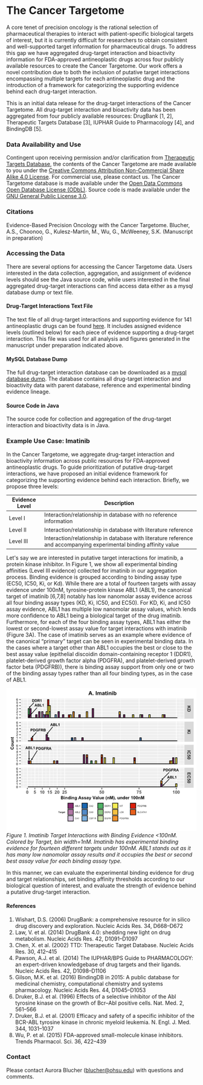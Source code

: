# The Cancer Targetome
A core tenet of precision oncology is the rational selection of pharmaceutical therapies 
to interact with patient-specific biological targets of interest, but it is currently 
difficult for researchers to obtain consistent and well-supported target information for 
pharmaceutical drugs. To address this gap we have aggregated drug-target interaction and 
bioactivity information for FDA-approved antineoplastic drugs across four publicly available 
resources to create the Cancer Targetome. Our work offers a novel contribution due to 
both the inclusion of putative target interactions encompassing multiple targets for each 
antineoplastic drug and the introduction of a framework for categorizing the supporting 
evidence behind each drug-target interaction.

This is an initial data release for the drug-target interactions of the Cancer Targetome. 
All drug-target interaction and bioactivity data has been aggregated from four 
publicly available resources: DrugBank [1, 2], Therapeutic Targets Database [3], IUPHAR Guide to 
Pharmacology [4], and BindingDB [5]. 

### Data Availability and Use
Contingent upon receiving permission and/or clarification from [Therapeutic Targets Database](http://bidd.nus.edu.sg/group/cjttd/), the contents of the Cancer Targetome are made available to you under the [Creative Commons Attribution Non-Commercial Share Alike 4.0 License](https://creativecommons.org/licenses/by-nc/4.0/legalcode). For commercial use, please contact us. The Cancer Targetome database is made available under the [Open Data Commons Open Database License (ODbL)](https://opendatacommons.org/licenses/odbl/1.0/). Source code is made available under the [GNU General Public License 3.0](https://opensource.org/licenses/GPL-3.0). 

### Citations
Evidence-Based Precision Oncology with the Cancer Targetome. Blucher, A.S., Choonoo, G., Kulesz-Martin, M., Wu, G., McWeeney, S.K. (Manuscript in preparation)

### Accessing the Data 
There are several options for accessing the Cancer Targetome data. Users interested in the data collection, aggregation, and assignment of evidence levels should see the Java source code, while users interested in the final aggregated drug-target interactions can find access data either as a mysql database dump or text file. 

#### Drug-Target Interactions Text File
The text file of all drug-target interactions and supporting evidence for 141 antineoplastic drugs can be found [here](https://github.com/ablucher/The-Cancer-Targetome/tree/master/results_070717). It includes assigned evidence levels (outlined below) for each piece of evidence supporting a drug-target interaction.  This file was used for all analysis 
and figures generated in the manuscript under preparation indicated above.

#### MySQL Database Dump
The full drug-target interaction database can be downloaded as a [mysql database dump](https://github.com/ablucher/The-Cancer-Targetome/tree/master/database). The database contains all drug-target interaction and bioactivity data with parent database, reference and experimental binding evidence lineage. 
#### Source Code in Java
The source code for collection and aggregation of the drug-target interaction and bioactivity data is in Java. 


### Example Use Case: Imatinib
In the Cancer Targetome, we aggregate drug-target interaction and bioactivity information across 
public resources for FDA-approved antineoplastic drugs. To guide prioritization of putative drug-target interactions, 
we have proposed an initial evidence framework for categorizing the supporting evidence behind each interaction. 
Briefly, we propose three levels:

Evidence Level | Description
------------ | -------------
Level I | Interaction/relationship in database with no reference information
Level II | Interaction/relationship in database with literature reference
Level III | Interaction/relationship in database with literature reference and accompanying experimental binding affinity value

Let's say we are interested in putative target interactions for imatinib, a protein kinase inhibitor. In Figure 1, we show all experimental binding affinities (Level III evidence) collected for imatinib in our aggregation process. Binding evidence is grouped according to binding assay type (EC50, IC50, Ki, or Kd). While there are a total of fourteen targets with assay evidence under 100nM, tyrosine-protein kinase ABL1 (ABL1), the canonical target of imatinib [6,7,8] notably has low nanomolar assay evidence across all four binding assay types (KD, Ki, IC50, and EC50). For KD, Ki, and IC50 assay evidence, ABL1 has multiple low nanomolar assay values, which lends more confidence to ABL1 being a biological target of the drug imatinib. Furthermore, for each of the four binding assay types, ABL1 has either the lowest or second-lowest assay value for target interactions with imatinib (Figure 3A). The case of imatinib serves as an example where evidence of the canonical “primary” target can be seen in experimental binding data. In the cases where a target other than ABL1 occupies the best or close to the best assay value (epithelial discoidin domain-containing receptor 1 (DDR1), platelet-derived growth factor alpha (PDGFRA), and platelet-derived growth factor beta (PDGFRB)), there is binding assay support from only one or two of the binding assay types rather than all four binding types, as in the case of ABL1.

![Figure 1. Imatinib Target Interactions with Binding Evidence <100nM](Fig3A_Imatinib_Revisions.png "Figure 1. Imatinib Target Interactions with Binding Evidence <100nM.")*Figure 1. Imatinib Target Interactions with Binding Evidence <100nM. Colored by Target, bin width=1nM. Imatinib has experimental binding evidence for fourteen different targets under 100nM. ABL1 stands out as it has many low nanomolar assay results and it occupies the best or second best assay value for each binding assay type.*

In this manner, we can evaluate the experimental binding evidence for drug and target relationships, 
set binding affinity thresholds according to our biological question of interest, and evaluate
the strength of evidence behind a putative drug-target interaction. 
#### References
1. Wishart, D.S. (2006) DrugBank: a comprehensive resource for in silico drug discovery and exploration. Nucleic Acids Res. 34, D668–D672
2. Law, V. et al. (2014) DrugBank 4.0: shedding new light on drug metabolism. Nucleic Acids Res. 42, D1091–D1097
3. Chen, X. et al. (2002) TTD: Therapeutic Target Database. Nucleic Acids Res. 30, 412–415
4. Pawson, A.J. et al. (2014) The IUPHAR/BPS Guide to PHARMACOLOGY: an expert-driven knowledgebase of drug targets and their ligands. Nucleic Acids Res. 42, D1098–D1106
5. Gilson, M.K. et al. (2016) BindingDB in 2015: A public database for medicinal chemistry, computational chemistry and systems pharmacology. Nucleic Acids Res. 44, D1045–D1053
6. Druker, B.J. et al. (1996) Effects of a selective inhibitor of the Abl tyrosine kinase on the growth of Bcr–Abl positive cells. Nat. Med. 2, 561–566
7. Druker, B.J. et al. (2001) Efficacy and safety of a specific inhibitor of the BCR-ABL tyrosine kinase in chronic myeloid leukemia. N. Engl. J. Med. 344, 1031–1037
8. Wu, P. et al. (2015) FDA-approved small-molecule kinase inhibitors. Trends Pharmacol. Sci. 36, 422–439

### Contact
Please contact Aurora Blucher (blucher@ohsu.edu) with questions and comments. 
